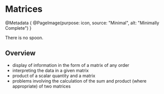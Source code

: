 # Matrices

@Metadata {
    @PageImage(purpose: icon, source: "Minimal", alt: "Minimally Complete")
}

There is no spoon.

## Overview

- display of information in the form of a matrix of any order
- interpreting the data in a given matrix
- product of a scalar quantity and a matrix
- problems involving the calculation of the sum and product (where appropriate) of two matrices